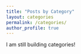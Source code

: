 ```yaml
---
title: "Posts by Category"
layout: categories
permalink: /categories/
author_profile: true
---
```

I am still building categories!